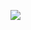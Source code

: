 ![](https://github-readme-stats.vercel.app/api/top-langs/?username=hejops&exclude_repo=dwm&layout=compact&theme=transparent&hide_border=true)

